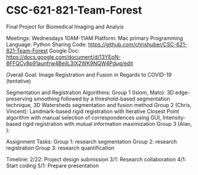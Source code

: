 # CSC-621-821-Team-Forest
Final Project for Biomedical Imaging and Analyis

Meetings: Wednesdays 10AM-11AM
Platform: Mac primary
Programming Language: Python
Sharing Code: https://github.com/chrishuber/CSC-621-821-Team-Forest
Google Doc: https://docs.google.com/document/d/13YEpN-8FFQCv8p91aunfrw4BeilL3IX2WK9NQW4Pdug/edit

Overall Goal:
Image Registration and Fusion in Regards to COVID-19 (tentative)

Segmentation and Registration Algorithms:
Group 1 (Islom, Mato): 3D edge-preserving smoothing followed by a threshold-based segmentation technique, 3D Watersheds segmentation and fusion method
Group 2 (Chris, Vincent): Landmark-based rigid registration with Iterative Closest Point algorithm with manual selection of correspondences using GUI, Intensity-based rigid registration with mutual information maximization
Group 3 (Alan, ): 

Assignment Tasks:
Group 1: research segmentation
Group 2: research registration
Group 3: research quantification

Timeline:
2/22: Project design submission
3/1: Research collaboration
4/1: Start coding
5/1: Prepare presentation 
